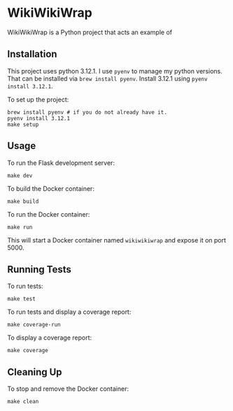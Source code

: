 # WikiWikiWrap

WikiWikiWrap is a Python project that acts an example of

## Installation

This project uses python 3.12.1. I use `pyenv` to manage my python versions. That can be installed via `brew install pyenv`. Install 3.12.1 using `pyenv install 3.12.1`.

To set up the project:

```
brew install pyenv # if you do not already have it.
pyenv install 3.12.1
make setup
```

## Usage

To run the Flask development server:
```
make dev
```
To build the Docker container:
```
make build
```

To run the Docker container:
```
make run
```
This will start a Docker container named `wikiwikiwrap` and expose it on port 5000.

## Running Tests

To run tests:

```
make test
```

To run tests and display a coverage report:
```
make coverage-run
```

To display a coverage report:
```
make coverage
```

## Cleaning Up

To stop and remove the Docker container:
```
make clean
```
